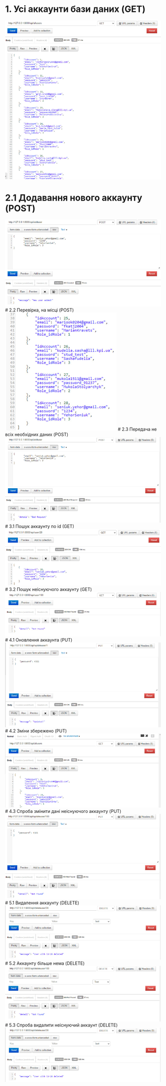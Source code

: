 # 1.  Усі аккаунти бази даних (GET)
<img src="../../images/1.jpg"></img>
# 2.1 Додавання нового аккаунту (POST)
<img src="../../images/2.1.jpg">
# 2.2 Перевірка, на місці (POST)
<img src="../../images/2.2.jpg">
# 2.3 Передача не всіх необхідних даних (POST)
<img src="../../images/2.3.jpg"/>
# 3.1 Пошук аккаунту по id (GET)
<img src="../../images/3.1.jpg"/>
# 3.2 Пошук неіснуючого аккаунту (GET)
<img src="../../images/3.2.jpg"/>
# 4.1 Оновлення аккаунта (PUT)
<img src="../../images/4.1.jpg"/>
# 4.2 Зміни збережено (PUT)
<img src="../../images/4.2.jpg"/>
# 4.3 Спроба змінити дані неіснуючого аккаунту (PUT)
<img src="../../images/4.3.jpg"/>
# 5.1 Видалення аккаунту (DELETE)
<img src="../../images/5.1.jpg"/>
# 5.2 Аккаунту більше нема (DELETE)
<img src="../../images/5.3.jpg"/>
# 5.3 Спроба видалити неіснуючий аккаунт (DELETE)
<img src="../../images/5.1.jpg"/>
